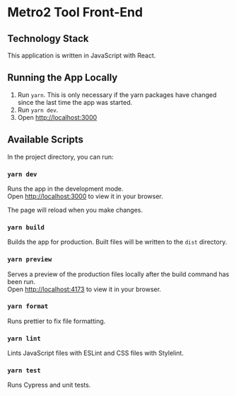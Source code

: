 # Metro2 Tool Front-End

## Technology Stack

This application is written in JavaScript with React.

## Running the App Locally

1. Run `yarn`. This is only necessary if the yarn packages have changed since the last time the app was started.
2. Run `yarn dev`.
3. Open [http://localhost:3000](http://localhost:3000)

## Available Scripts

In the project directory, you can run:

### `yarn dev`

Runs the app in the development mode.\
Open [http://localhost:3000](http://localhost:3000) to view it in your browser.

The page will reload when you make changes.

### `yarn build`

Builds the app for production. Built files will be written to the `dist` directory.

### `yarn preview`

Serves a preview of the production files locally after the build command has been run.\
Open [http://localhost:4173](http://localhost:4173) to view it in your browser.

### `yarn format`

Runs prettier to fix file formatting.

### `yarn lint`

Lints JavaScript files with ESLint and CSS files with Stylelint.

### `yarn test`

Runs Cypress and unit tests.
